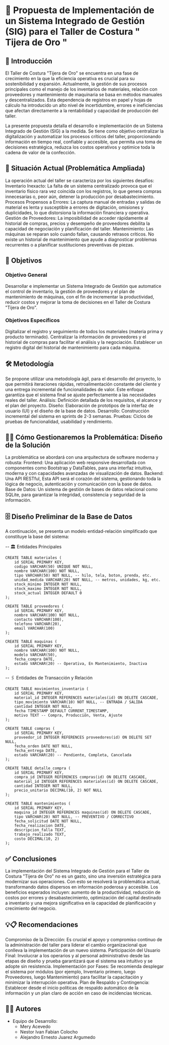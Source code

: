 # 📌 Propuesta de Implementación de un Sistema Integrado de Gestión (SIG)  para el Taller de Costura " Tijera de Oro "

## 📖 Introducción
El Taller de Costura "Tijera de Oro" se encuentra en una fase de crecimiento en la que la eficiencia operativa es crucial para su sostenibilidad y expansión. Actualmente, la gestión de sus procesos principales como el manejo de los inventarios de materiales, relación con proveedores y mantenimiento de maquinaria se basa en métodos manuales y descentralizados. Esta dependencia de registros en papel y hojas de cálculo ha introducido un alto nivel de incertidumbre, errores e ineficiencias que afectan directamente a la rentabilidad y capacidad de producción del taller.

La presente propuesta detalla el desarrollo e implementación de un Sistema Integrado de Gestión (SIG) a la medida. Se tiene como objetivo centralizar la digitalización y automatizar los procesos críticos del taller, proporcionando información en tiempo real, confiable y accesible, que permita una toma de decisiones estratégica, reduzca los costos operativos y optimice toda la cadena de valor de la confección.

## 📌 Situación Actual (Problemática Ampliada)
La operación actual del taller se caracteriza por los siguientes desafíos:
Inventario Inexacto: La falta de un sistema centralizado provoca que el inventario físico rara vez coincida con los registros, lo que genera compras innecesarias o, peor aún, detener la producción por desabastecimiento.
Procesos Propensos a Errores: La captura manual de entradas y salidas de material es lenta y susceptible a errores de digitación, omisiones y duplicidades, lo que distorsiona la información financiera y operativa.
Gestión de Proveedores: La imposibilidad de acceder rápidamente al historial de compras, precios y desempeño de proveedores debilita la capacidad de negociación y planificación del taller.
Mantenimiento: Las máquinas se reparan solo cuando fallan, causando retrasos críticos. No existe un historial de mantenimiento que ayude a diagnosticar problemas recurrentes o a planificar sustituciones preventivas de piezas.

## 🎯 Objetivos
### Objetivo General
Desarrollar e implementar un Sistema Integrado de Gestión que automatice el control de inventario, la gestión de proveedores y el plan de mantenimiento de máquinas, con el fin de incrementar la productividad, reducir costos y mejorar la toma de decisiones en el Taller de Costura "Tijera de Oro".

### Objetivos Específicos
Digitalizar el registro y seguimiento de todos los materiales (materia prima y producto terminado).
Centralizar la información de proveedores y el historial de compras para facilitar el análisis y la negociación.
Establecer un registro digital del historial de mantenimiento para cada máquina.

## 🛠 Metodología
Se propone utilizar una metodología ágil, para el desarrollo del proyecto, lo que permitirá iteraciones rápidas, retroalimentación constante del cliente y una entrega incremental de funcionalidades de valor. Este enfoque garantiza que el sistema final se ajuste perfectamente a las necesidades reales del taller. 
Análisis: Definición detallada de los requisitos, el alcance y el plan del proyecto.
Diseño: Elaboración de prototipos de la interfaz de usuario (UI) y el diseño de la base de datos.
Desarrollo: Construcción incremental del sistema en sprints de 2-3 semanas.
Pruebas: Ciclos de pruebas de funcionalidad, usabilidad y rendimiento.

## 🧩💡 Cómo Gestionaremos la Problemática: Diseño de la Solución
La problemática se abordará con una arquitectura de software moderna y robusta:
Frontend: Una aplicación web responsive desarrollada con componentes como Bootstrap y DataTables, para una interfaz intuitiva, moderna y con capacidades avanzadas de visualización de datos.
Backend: Una API RESTful, Esta API será el corazón del sistema, gestionando toda la lógica de negocio, autenticación y comunicación con la base de datos.
Base de Datos: Un sistema de gestión de bases de datos relacional como SQLite, para garantizar la integridad, consistencia y seguridad de la información.

## 🗄 Diseño Preliminar de la Base de Datos
A continuación, se presenta un modelo entidad-relación simplificado que constituye la base del sistema:

-- 🏛 Entidades Principales
```
CREATE TABLE materiales (
    id SERIAL PRIMARY KEY,
    codigo VARCHAR(50) UNIQUE NOT NULL,
    nombre VARCHAR(100) NOT NULL,
    tipo VARCHAR(50) NOT NULL, -- hilo, tela, boton, prenda, etc.
    unidad_medida VARCHAR(20) NOT NULL, -- metros, unidades, kg, etc.
    stock_minimo INTEGER NOT NULL,
    stock_maximo INTEGER NOT NULL,
    stock_actual INTEGER DEFAULT 0
);

CREATE TABLE proveedores (
    id SERIAL PRIMARY KEY,
    nombre VARCHAR(100) NOT NULL,
    contacto VARCHAR(100),
    telefono VARCHAR(20),
    email VARCHAR(100)
);

CREATE TABLE maquinas (
    id SERIAL PRIMARY KEY,
    nombre VARCHAR(100) NOT NULL,
    modelo VARCHAR(50),
    fecha_compra DATE,
    estado VARCHAR(20) -- Operativa, En Mantenimiento, Inactiva
);
```

-- 🖇 Entidades de Transacción y Relación
```
CREATE TABLE movimientos_inventario (
    id SERIAL PRIMARY KEY,
    material_id INTEGER REFERENCES materiales(id) ON DELETE CASCADE,
    tipo_movimiento VARCHAR(10) NOT NULL, -- ENTRADA / SALIDA
    cantidad INTEGER NOT NULL,
    fecha TIMESTAMP DEFAULT CURRENT_TIMESTAMP,
    motivo TEXT -- Compra, Producción, Venta, Ajuste
);

CREATE TABLE compras (
    id SERIAL PRIMARY KEY,
    proveedor_id INTEGER REFERENCES proveedores(id) ON DELETE SET NULL,
    fecha_orden DATE NOT NULL,
    fecha_entrega DATE,
    estado VARCHAR(20) -- Pendiente, Completa, Cancelada
);

CREATE TABLE detalle_compra (
    id SERIAL PRIMARY KEY,
    compra_id INTEGER REFERENCES compras(id) ON DELETE CASCADE,
    material_id INTEGER REFERENCES materiales(id) ON DELETE CASCADE,
    cantidad INTEGER NOT NULL,
    precio_unitario DECIMAL(10, 2) NOT NULL
);

CREATE TABLE mantenimientos (
    id SERIAL PRIMARY KEY,
    maquina_id INTEGER REFERENCES maquinas(id) ON DELETE CASCADE,
    tipo VARCHAR(20) NOT NULL, -- PREVENTIVO / CORRECTIVO
    fecha_solicitud DATE NOT NULL,
    fecha_realizacion DATE,
    descripcion_falla TEXT,
    trabajo_realizado TEXT,
    costo DECIMAL(10, 2)
);
```

## ✅ Conclusiones

La implementación del Sistema Integrado de Gestión para el Taller de Costura "Tijera de Oro" no es un gasto, sino una inversión estratégica para modernizar sus operaciones. Con esto se resolverá la problemática actual, transformando datos dispersos en información poderosa y accesible. Los beneficios esperados incluyen: aumento de la productividad, reducción de costos por errores y desabastecimiento, optimización del capital destinado a inventario y una mejora significativa en la capacidad de planificación y crecimiento del negocio.

## 💡📋 Recomendaciones

Compromiso de la Dirección: Es crucial el apoyo y compromiso continuo de la administración del taller para liderar el cambio organizacional que conlleva la implementación de un nuevo sistema.
Participación del Usuario Final: Involucrar a los operarios y al personal administrativo desde las etapas de diseño y prueba garantizará que el sistema sea intuitivo y se adopte sin resistencia.
Implementación por Fases: Se recomienda desplegar el sistema por módulos (por ejemplo, Inventario primero, luego Proveedores, luego Mantenimiento) para facilitar la capacitación y minimizar la interrupción operativa.
Plan de Respaldo y Contingencia: Establecer desde el inicio políticas de respaldo automático de la información y un plan claro de acción en caso de incidencias técnicas.

## 👨‍💻 Autores

* Equipo de Desarrollo:
     * Mery Acevedo
     * Nestor Ivan Fabian Colocho
     * Alejandro Ernesto Juarez Argumedo
